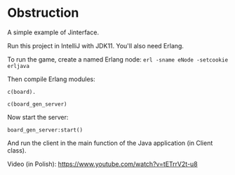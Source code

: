 # Obstruction
A simple example of Jinterface. 

Run this project in IntelliJ with JDK11. You'll also need Erlang.

To run the game, create a named Erlang node:
`erl -sname eNode -setcookie erljava`

Then compile Erlang modules:

`c(board).`

`c(board_gen_server)`

Now start the server:

`board_gen_server:start()`

And run the client in the main function of the Java application (in Client class).

Video (in Polish):
<https://www.youtube.com/watch?v=tETrrV2t-u8>

